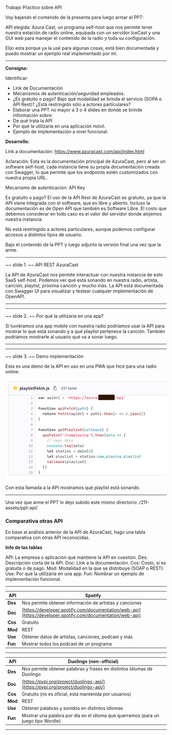 Trabajo Pŕactico sobre API

Voy bajando el contenido de la presenta para luego armar el PPT:

API elegida: Azura Cast, un programa self-host que nos permite tener nuestra estación de radio online, equipada con un servidor IceCast y una GUI web para manejar el contenido de la radio y toda su configuración.

Elijo esta porque ya la usé para algunas cosas, está bien documentada y puedo mostrar un ejemplo real implementado por mí.

---

**Consigna:**

Identificar:  

- Link de Documentación
- Mecanismos de autenticación/seguridad empleados.
- ¿Es gratuito o pago? Bajo qué modalidad se brinda el servicio (SOPA o API Rest)? ¿Está restringido sólo a actores particulares?
- Elaborar una PPT no mayor a 3 o 4 slides en donde se brinde información sobre:
- De qué trata la API
- Por qué la utilizaría en una aplicación móvil.
- Ejemplo de implementación a nivel funcional.

**Desarrollo:**

Link a documentación: https://www.azuracast.com/api/index.html

Aclaración: Esta es la documentación principal de AzuraCast, pero al ser un software self-host, cada instancia tiene su propia documentación creada con Swagger, lo que permite que los endpoints estén customizados con nuestra propia URL.

Mecanismo de autenticación: API Key

Es gratuito o pago? El uso de la API Rest de AzuraCast es gratuito, ya que la API viene integrada con el software, que es libre y abierto. Incluso la documentación es de Open API que también es Software Libre. El costo que debemos considerar en todo caso es el valor del servidor donde alojemos nuestra instancia.

No está restringido a actores particulares, aunque podemos configurar accesos a distintos tipos de usuario.

Bajo el contenido de la PPT y luego adjunto la versión final una vez que la arme.

---

~~ slide 1. ~~
API REST AzuraCast

La API de AzuraCast nos permite interactuar con nuestra instancia de este SaaS self-host. Podemos ver qué está sonando en nuestra radio, artista, canción, playlist, próxima canción y mucho más. La API está documentada con Swagger UI para visualizar y testear cualquier implementación de OpenAPI.

---

---

~~ slide 2. ~~
Por qué la utilizaría en una app?

Si tuviéramos una app mobile con nuestra radio podríamos usar la API para mostrar lo que está sonando y a qué playlist pertenece la canción. También podríamos mostrarle al usuario qué va a sonar luego.

---

---

~~ slide 3. ~~
Demo implementación

Esta es una demo de la API en uso en una PWA que hice para una radio online:

![](./211-assets/tp-api-1-moviles.png)

Con esta llamada a la API mostramos qué playlist está sonando.

---

Una vez que arme el PPT lo dejo subido este mismo directorio ./211-assets/ppt-api/

### Comparativa otras API

En base al análisis anterior de la API de AzuraCast, hago una tabla comparativa con otras API reconocidas.

**Info de las tablas**

API: La empresa o aplicación que mantiene la API en cuestión.
Des: Descripción corta de la API.
Doc: Link a la documentación.
Cos: Costo, si es gratuita o de pago.
Mod: Modalidad en la que se distribuye (SOAP o REST).
Use: Por qué la utilizaría en una app.
Fun: Nombrar un ejemplo de implementación funcional.

---

| API | Spotify |
| --- | ------- |
| **Des** | Nos permite obtener información de artistas y canciones |
| **Doc** | [https://developer.spotify.com/documentation/web-api](https://developer.spotify.com/documentation/web-api) |
| **Cos** | Gratuito |
| **Mod** | REST |
| **Use** | Obtener datos de artistas, canciones, podcast y más |
| **Fun** | Mostrar todos los podcast de un programa |

---

| API | Duolingo (non-official) |
| --- | ------- |
| **Des** | Nos permite obtener palabras y frases en distintos idiomas de Duolingo |
| **Doc** | [https://pypi.org/project/duolingo-api/](https://pypi.org/project/duolingo-api/) |
| **Cos** | Gratuito (no es oficial, está mantenida por usuarios) |
| **Mod** | REST |
| **Use** | Obtener palabras y sonidos en distintos idiomas |
| **Fun** | Mostrar una palabra por día en el idioma que querramos (para un juego tipo Wordle) |

---